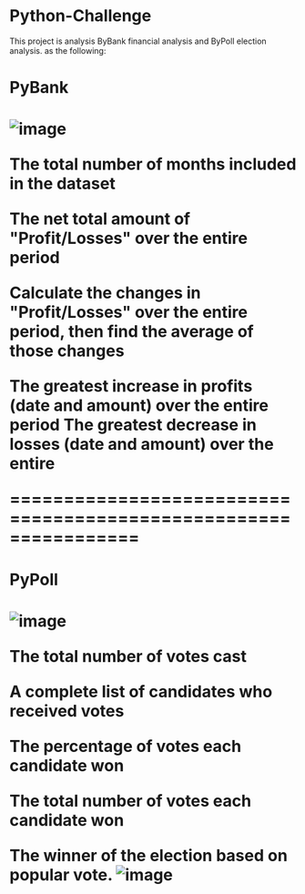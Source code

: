 
# Python-Challenge

 
<p>This project is analysis ByBank financial analysis and ByPoll election analysis. as the following:</P>

<h1>PyBank<h1>
  
![image](https://user-images.githubusercontent.com/76269709/120911469-54a7da00-c64d-11eb-9028-54a80b45580c.png)

  The total number of months included in the dataset


The net total amount of "Profit/Losses" over the entire period


Calculate the changes in "Profit/Losses" over the entire period, then find the average of those changes


The greatest increase in profits (date and amount) over the entire period
The greatest decrease in losses (date and amount) over the entire 


================================================================
<h1>PyPoll<h1/>

  ![image](https://user-images.githubusercontent.com/76269709/120911449-30e49400-c64d-11eb-8397-1e8f5395883f.png)


The total number of votes cast


A complete list of candidates who received votes


The percentage of votes each candidate won


The total number of votes each candidate won


The winner of the election based on popular vote.
![image](https://user-images.githubusercontent.com/76269709/120911608-51f9b480-c64e-11eb-996d-54e4bb2da4e9.png)
